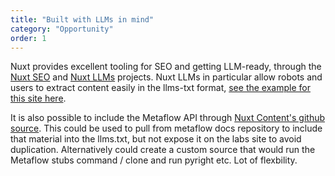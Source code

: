 ```yaml
---
title: "Built with LLMs in mind"
category: "Opportunity"
order: 1
---
```


Nuxt provides excellent tooling for SEO and getting LLM-ready, through the [Nuxt SEO](https://nuxtseo.com/) and [Nuxt LLMs](https://nuxt.com/modules/llms) projects. Nuxt LLMs in particular allow robots and users to extract content easily in the llms-txt format, [see the example for this site here](/llms-full.txt).


It is also possible to include the Metaflow API through [Nuxt Content's github source](https://content.nuxt.com/docs/collections/sources#repository). This could be used to pull from metaflow docs repository to include that material into the llms.txt, but not expose it on the labs site to avoid duplication. Alternatively could create a custom source that would run the Metaflow stubs command / clone and run pyright etc. Lot of flexbility.
